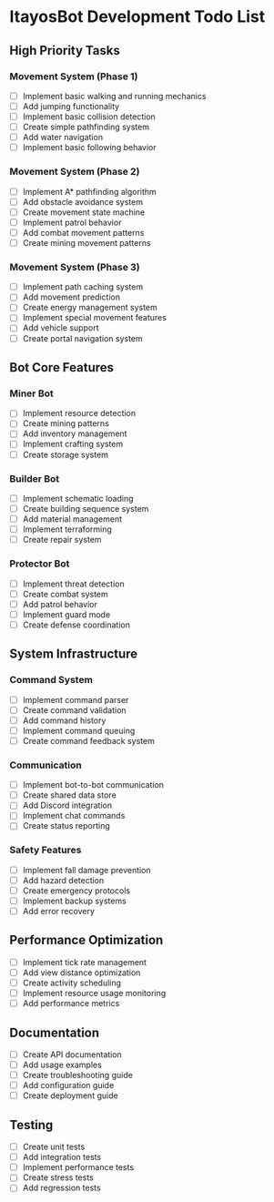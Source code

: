 # ItayosBot Development Todo List

## High Priority Tasks

### Movement System (Phase 1)
- [ ] Implement basic walking and running mechanics
- [ ] Add jumping functionality
- [ ] Implement basic collision detection
- [ ] Create simple pathfinding system
- [ ] Add water navigation
- [ ] Implement basic following behavior

### Movement System (Phase 2)
- [ ] Implement A* pathfinding algorithm
- [ ] Add obstacle avoidance system
- [ ] Create movement state machine
- [ ] Implement patrol behavior
- [ ] Add combat movement patterns
- [ ] Create mining movement patterns

### Movement System (Phase 3)
- [ ] Implement path caching system
- [ ] Add movement prediction
- [ ] Create energy management system
- [ ] Implement special movement features
- [ ] Add vehicle support
- [ ] Create portal navigation system

## Bot Core Features

### Miner Bot
- [ ] Implement resource detection
- [ ] Create mining patterns
- [ ] Add inventory management
- [ ] Implement crafting system
- [ ] Create storage system

### Builder Bot
- [ ] Implement schematic loading
- [ ] Create building sequence system
- [ ] Add material management
- [ ] Implement terraforming
- [ ] Create repair system

### Protector Bot
- [ ] Implement threat detection
- [ ] Create combat system
- [ ] Add patrol behavior
- [ ] Implement guard mode
- [ ] Create defense coordination

## System Infrastructure

### Command System
- [ ] Implement command parser
- [ ] Create command validation
- [ ] Add command history
- [ ] Implement command queuing
- [ ] Create command feedback system

### Communication
- [ ] Implement bot-to-bot communication
- [ ] Create shared data store
- [ ] Add Discord integration
- [ ] Implement chat commands
- [ ] Create status reporting

### Safety Features
- [ ] Implement fall damage prevention
- [ ] Add hazard detection
- [ ] Create emergency protocols
- [ ] Implement backup systems
- [ ] Add error recovery

## Performance Optimization
- [ ] Implement tick rate management
- [ ] Add view distance optimization
- [ ] Create activity scheduling
- [ ] Implement resource usage monitoring
- [ ] Add performance metrics

## Documentation
- [ ] Create API documentation
- [ ] Add usage examples
- [ ] Create troubleshooting guide
- [ ] Add configuration guide
- [ ] Create deployment guide

## Testing
- [ ] Create unit tests
- [ ] Add integration tests
- [ ] Implement performance tests
- [ ] Create stress tests
- [ ] Add regression tests
